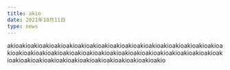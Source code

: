 ```yaml
---
title: akio
date: 2021年10月11日
type: news
---
```

akioakioakioakioakioakioakioakioakioakioakioakioakioakioakioakioakioakioakioakioakioakioakioakioakioakioakioakioakioakioakioakioakioakioakioakioakioakioakioakioakioakioakioakioakioakioakioakioakioakio